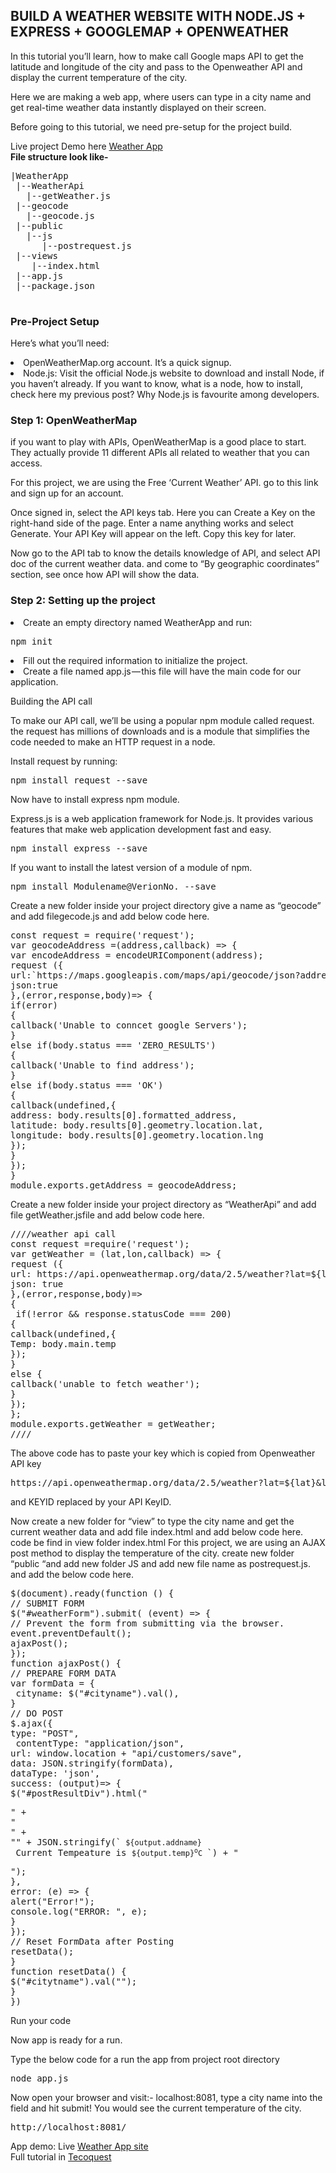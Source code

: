 <h2>BUILD A WEATHER WEBSITE WITH NODE.JS + EXPRESS + GOOGLEMAP + OPENWEATHER</h2>
In this tutorial you’ll learn, how to make call Google maps API to get the latitude and longitude of the city and pass to the Openweather API and display the current temperature of the city.

Here we are making a web app, where users can type in a city name and get real-time weather data instantly displayed on their screen.

Before going to this tutorial, we need pre-setup for the project build.

Live project Demo here <a href=https://weather-nodejs.herokuapp.com >Weather App </a>
</br>
<b>File structure look like-</b>
<pre>
|WeatherApp
 |--WeatherApi
   |--getWeather.js
 |--geocode
   |--geocode.js
 |--public
   |--js
      |--postrequest.js
 |--views
    |--index.html
 |--app.js
 |--package.json
 </pre>
<h3>Pre-Project Setup</h3>

Here’s what you’ll need:

  <li>  OpenWeatherMap.org account. It’s a quick signup.</li>
  <li>  Node.js: Visit the official Node.js website to download and install Node, if you haven’t already. If you want to know, what is a node, how to install, check here my previous post? Why Node.js is favourite among developers.
   </li> 
<h3>Step 1: OpenWeatherMap</h3>

if you want to play with APIs, OpenWeatherMap is a good place to start. They actually provide 11 different APIs all related to weather that you can access.

For this project, we are using the Free ‘Current Weather’ API. go to this link and sign up for an account.

Once signed in, select the API keys tab. Here you can Create a Key on the right-hand side of the page. Enter a name anything works and select Generate. Your API Key will appear on the left. Copy this key for later.

Now go to the API tab to know the details knowledge of API, and select API doc of the current weather data. and come to “By geographic coordinates” section, see once how API will show the data.
<h3>Step 2: Setting up the project</h3>

<li>Create an empty directory named WeatherApp and run: </li> 

<pre>npm init</pre>

<li>  Fill out the required information to initialize the project. </li> 
<li>  Create a file named app.js — this file will have the main code for our application. </li> 

Building the API call

To make our API call, we’ll be using a popular npm module called request. the request has millions of downloads and is a module that simplifies the code needed to make an HTTP request in a node.

Install request by running:

<pre>npm install request --save </pre>

Now have to install express npm module.

Express.js is a web application framework for Node.js. It provides various features that make web application development fast and easy.

<pre>npm install express --save</pre>

If you want to install the latest version of a module of npm.

<pre>npm install Modulename@VerionNo. --save </pre>

Create a new folder inside your project directory give a name as “geocode” and add filegecode.js and add below code here.
<pre>
const request = require('request'); 
var geocodeAddress =(address,callback) => {
var encodeAddress = encodeURIComponent(address); 
request ({
url:`https://maps.googleapis.com/maps/api/geocode/json?address=${encodeAddress}`, 
json:true 
},(error,response,body)=> {
if(error) 
{
callback('Unable to conncet google Servers');
}
else if(body.status === 'ZERO_RESULTS')
{
callback('Unable to find address');
}
else if(body.status === 'OK')
{
callback(undefined,{ 
address: body.results[0].formatted_address, 
latitude: body.results[0].geometry.location.lat, 
longitude: body.results[0].geometry.location.lng 
});
} 
}); 
} 
module.exports.getAddress = geocodeAddress;
</pre>

Create a new folder inside your project directory as “WeatherApi” and add file getWeather.jsfile and add below code here.
<pre>
////weather api call
const request =require('request'); 
var getWeather = (lat,lon,callback) => { 
request ({ 
url: ​https://api.openweathermap.org/data/2.5/weather?lat=${lat}&lon=${lon}&appid=KEYID`, 
json: true
},(error,response,body)=>
{
 if(!error && response.statusCode === 200) 
{ 
callback(undefined,{ 
Temp: body.main.temp 
});
} 
else {
callback('unable to fetch weather'); 
} 
}); 
}; 
module.exports.getWeather = getWeather; 
////
</pre>
The above code has to paste your key which is copied from Openweather API key
<pre>
https://api.openweathermap.org/data/2.5/weather?lat=${lat}&lon=${lon}&appid=KEYID
</pre>

and KEYID replaced by your API KeyID.

Now create a new folder for “view” to type the city name and get the current weather data and add file index.html and add below code here.
code be find in view folder index.html
For this project, we are using an AJAX post method to display the temperature of the city. create new folder “public “and add new folder JS and add new file name as postrequest.js. and add the below code here.
<pre>
$(document).ready(function () { 
// SUBMIT FORM 
$("#weatherForm").submit( (event) => {
// Prevent the form from submitting via the browser. 
event.preventDefault(); 
ajaxPost();
});
function ajaxPost() { 
// PREPARE FORM DATA
var formData = {
 cityname: $("#cityname").val(),
}
// DO POST 
$.ajax({
type: "POST",
 contentType: "application/json",
url: window.location + "api/customers/save",
data: JSON.stringify(formData),
dataType: 'json',
success: (output)=> { 
$("#postResultDiv").html("<p>" +
"<br>" +
"" + JSON.stringify(`<code> ${output.addname} </code> Current Tempeature is <code>${output.temp}<sup>o</sup>C </code>`) + "</p>"); 
},
error: (e) => {
alert("Error!"); 
console.log("ERROR: ", e); 
}
}); 
// Reset FormData after Posting 
resetData(); 
} 
function resetData() {
$("#citytname").val(""); 
}
})
</pre>
Run your code

Now app is ready for a run.

Type the below code for a run the app from project root directory
<pre>
node app.js
</pre>
Now open your browser and visit:- localhost:8081, type a city name into the field and hit submit! You would see the current temperature of the city.
<pre>
http://localhost:8081/
</pre>
App demo: Live <a href=https://weather-nodejs.herokuapp.com >Weather App site <a>
  <br>
Full tutorial in <a href=http://www.tecoquest.com/2018/09/08/build-a-weather-website-with-node-js-express-googlemap-openweather>Tecoquest</a>


 

